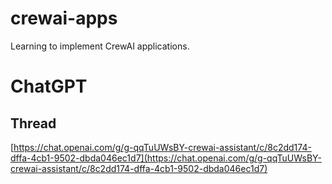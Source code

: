 # crewai-apps
Learning to implement CrewAI applications.

# ChatGPT

## Thread 

[https://chat.openai.com/g/g-qqTuUWsBY-crewai-assistant/c/8c2dd174-dffa-4cb1-9502-dbda046ec1d7](https://chat.openai.com/g/g-qqTuUWsBY-crewai-assistant/c/8c2dd174-dffa-4cb1-9502-dbda046ec1d7)